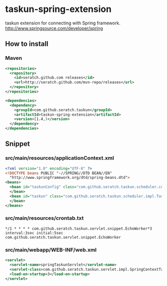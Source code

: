 # taskun-spring-extension

taskun extension for connecting with Spring framework.
http://www.springsource.com/developer/spring

## How to install

### Maven

```xml
<repositories>
  <repository>
    <id>seratch.github.com releases</id>
    <url>http://seratch.github.com/mvn-repo/releases</url>
  </repository>
</repositories>

<dependencies>
  <dependency>
    <groupId>com.github.seratch.taskun</groupId>
    <artifactId>taskun-spring-extension</artifactId>
    <version>[1.4,)</version>
  </dependency>
</dependencies>
```

## Snippet

### src/main/resources/applicationContext.xml

```xml
<?xml version="1.0" encoding="UTF-8" ?>
<!DOCTYPE beans PUBLIC "-//SPRING//DTD BEAN//EN"
  "http://www.springframework.org/dtd/spring-beans.dtd">
<beans>
  <bean id="taskunConfig" class="com.github.seratch.taskun.scheduler.config.TaskunConfig">
  </bean>
  <bean id="taskun" class="com.github.seratch.taskun.scheduler.impl.TaskunImpl">
  </bean>
</beans>
```

### src/main/resources/crontab.txt

```
*/1 * * * * com.github.seratch.taskun.servlet.snippet.EchoWorker*3
interval:3sec initial:5sec com.github.seratch.taskun.servlet.snippet.EchoWorker
```

### src/main/webapp/WEB-INF/web.xml

```xml
<servlet>
  <servlet-name>springTaskunServlet</servlet-name>
  <servlet-class>com.github.seratch.taskun.servlet.impl.SpringContextTaskunServlet</servlet-class>
  <load-on-startup>3</load-on-startup>
</servlet>
```
